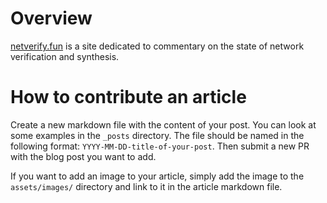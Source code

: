 # Overview

[netverify.fun](http://www.netverify.fun) is a site dedicated to commentary on the state of network verification and synthesis.

# How to contribute an article

Create a new markdown file with the content of your post. You can look at some examples in the `_posts` directory. The file should be named in the following format: `YYYY-MM-DD-title-of-your-post`. Then submit a new PR with the blog post you want to add.

If you want to add an image to your article, simply add the image to the `assets/images/` directory and link to it in the article markdown file.
